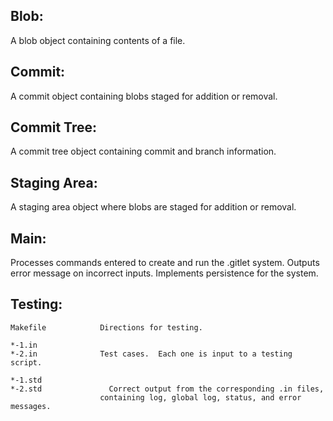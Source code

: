 ## Blob:
A blob object containing contents of a file.

## Commit:
A commit object containing blobs staged for addition or removal.

## Commit Tree:
A commit tree object containing commit and branch information.

## Staging Area:
A staging area object where blobs are staged for addition or removal.

## Main:
Processes commands entered to create and run the .gitlet system. Outputs error message on incorrect inputs. Implements persistence for the system.

## Testing:

    Makefile            Directions for testing.

    *-1.in
    *-2.in	            Test cases.  Each one is input to a testing script.

    *-1.std
    *-2.std		          Correct output from the corresponding .in files,
                        containing log, global log, status, and error messages.
